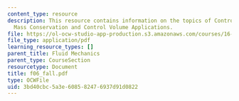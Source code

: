 ```yaml
---
content_type: resource
description: This resource contains information on the topics of Control Volumes ,
  Mass Conservation and Control Volume Applications.
file: https://ol-ocw-studio-app-production.s3.amazonaws.com/courses/16-01-unified-engineering-i-ii-iii-iv-fall-2005-spring-2006/3bd40cbc5a3e608582476937d91d0822_f06_fall.pdf
file_type: application/pdf
learning_resource_types: []
parent_title: Fluid Mechanics
parent_type: CourseSection
resourcetype: Document
title: f06_fall.pdf
type: OCWFile
uid: 3bd40cbc-5a3e-6085-8247-6937d91d0822
---
```

